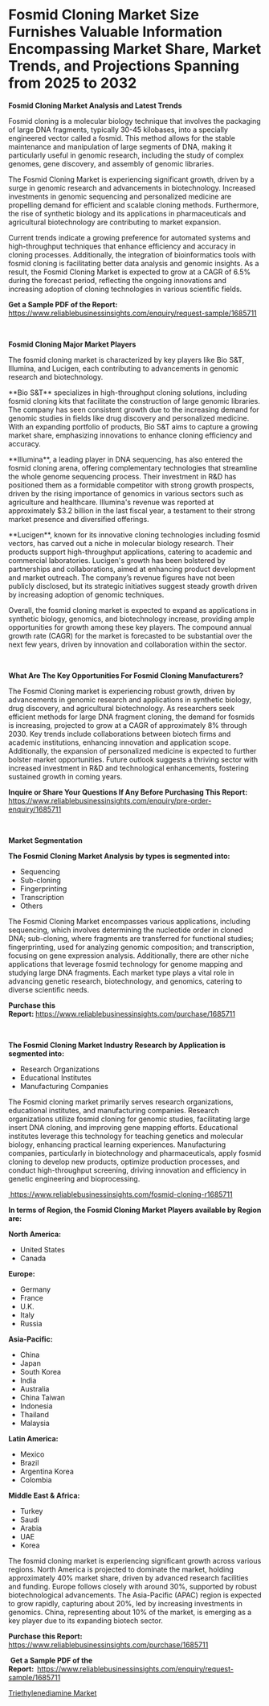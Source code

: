 <p><h1>Fosmid Cloning Market Size Furnishes Valuable Information Encompassing Market Share, Market Trends, and Projections Spanning from 2025 to 2032</h1></p><p><strong>Fosmid Cloning Market Analysis and Latest Trends</strong></p>
<p><p>Fosmid cloning is a molecular biology technique that involves the packaging of large DNA fragments, typically 30-45 kilobases, into a specially engineered vector called a fosmid. This method allows for the stable maintenance and manipulation of large segments of DNA, making it particularly useful in genomic research, including the study of complex genomes, gene discovery, and assembly of genomic libraries.</p><p>The Fosmid Cloning Market is experiencing significant growth, driven by a surge in genomic research and advancements in biotechnology. Increased investments in genomic sequencing and personalized medicine are propelling demand for efficient and scalable cloning methods. Furthermore, the rise of synthetic biology and its applications in pharmaceuticals and agricultural biotechnology are contributing to market expansion.</p><p>Current trends indicate a growing preference for automated systems and high-throughput techniques that enhance efficiency and accuracy in cloning processes. Additionally, the integration of bioinformatics tools with fosmid cloning is facilitating better data analysis and genomic insights. As a result, the Fosmid Cloning Market is expected to grow at a CAGR of 6.5% during the forecast period, reflecting the ongoing innovations and increasing adoption of cloning technologies in various scientific fields.</p></p>
<p><strong>Get a Sample PDF of the Report:&nbsp;</strong> <a href="https://www.reliablebusinessinsights.com/enquiry/request-sample/1685711?utm_campaign=2298&utm_medium=2&utm_source=Github&utm_content=ia&utm_term=24032025&utm_id=fosmid-cloning">https://www.reliablebusinessinsights.com/enquiry/request-sample/1685711</a></p>
<p>&nbsp;</p>
<p><strong>Fosmid Cloning Major Market Players</strong></p>
<p><p>The fosmid cloning market is characterized by key players like Bio S&T, Illumina, and Lucigen, each contributing to advancements in genomic research and biotechnology. </p><p>**Bio S&T** specializes in high-throughput cloning solutions, including fosmid cloning kits that facilitate the construction of large genomic libraries. The company has seen consistent growth due to the increasing demand for genomic studies in fields like drug discovery and personalized medicine. With an expanding portfolio of products, Bio S&T aims to capture a growing market share, emphasizing innovations to enhance cloning efficiency and accuracy.</p><p>**Illumina**, a leading player in DNA sequencing, has also entered the fosmid cloning arena, offering complementary technologies that streamline the whole genome sequencing process. Their investment in R&D has positioned them as a formidable competitor with strong growth prospects, driven by the rising importance of genomics in various sectors such as agriculture and healthcare. Illumina's revenue was reported at approximately $3.2 billion in the last fiscal year, a testament to their strong market presence and diversified offerings.</p><p>**Lucigen**, known for its innovative cloning technologies including fosmid vectors, has carved out a niche in molecular biology research. Their products support high-throughput applications, catering to academic and commercial laboratories. Lucigen's growth has been bolstered by partnerships and collaborations, aimed at enhancing product development and market outreach. The company’s revenue figures have not been publicly disclosed, but its strategic initiatives suggest steady growth driven by increasing adoption of genomic techniques.</p><p>Overall, the fosmid cloning market is expected to expand as applications in synthetic biology, genomics, and biotechnology increase, providing ample opportunities for growth among these key players. The compound annual growth rate (CAGR) for the market is forecasted to be substantial over the next few years, driven by innovation and collaboration within the sector.</p></p>
<p>&nbsp;</p>
<p><strong>What Are The Key Opportunities For Fosmid Cloning Manufacturers?</strong></p>
<p><p>The Fosmid Cloning market is experiencing robust growth, driven by advancements in genomic research and applications in synthetic biology, drug discovery, and agricultural biotechnology. As researchers seek efficient methods for large DNA fragment cloning, the demand for fosmids is increasing, projected to grow at a CAGR of approximately 8% through 2030. Key trends include collaborations between biotech firms and academic institutions, enhancing innovation and application scope. Additionally, the expansion of personalized medicine is expected to further bolster market opportunities. Future outlook suggests a thriving sector with increased investment in R&D and technological enhancements, fostering sustained growth in coming years.</p></p>
<p><strong>Inquire or Share Your Questions If Any Before Purchasing This Report:</strong> <a href="https://www.reliablebusinessinsights.com/enquiry/pre-order-enquiry/1685711?utm_campaign=2298&utm_medium=2&utm_source=Github&utm_content=ia&utm_term=24032025&utm_id=fosmid-cloning">https://www.reliablebusinessinsights.com/enquiry/pre-order-enquiry/1685711</a></p>
<p>&nbsp;</p>
<p><strong>Market Segmentation</strong></p>
<p><strong>The Fosmid Cloning Market Analysis by types is segmented into:</strong></p>
<p><ul><li>Sequencing</li><li>Sub-cloning</li><li>Fingerprinting</li><li>Transcription</li><li>Others</li></ul></p>
<p><p>The Fosmid Cloning Market encompasses various applications, including sequencing, which involves determining the nucleotide order in cloned DNA; sub-cloning, where fragments are transferred for functional studies; fingerprinting, used for analyzing genomic composition; and transcription, focusing on gene expression analysis. Additionally, there are other niche applications that leverage fosmid technology for genome mapping and studying large DNA fragments. Each market type plays a vital role in advancing genetic research, biotechnology, and genomics, catering to diverse scientific needs.</p></p>
<p><strong>Purchase this Report:&nbsp;</strong><a href="https://www.reliablebusinessinsights.com/purchase/1685711?utm_campaign=2298&utm_medium=2&utm_source=Github&utm_content=ia&utm_term=24032025&utm_id=fosmid-cloning">https://www.reliablebusinessinsights.com/purchase/1685711</a></p>
<p>&nbsp;</p>
<p><strong>The Fosmid Cloning Market Industry Research by Application is segmented into:</strong></p>
<p><ul><li>Research Organizations</li><li>Educational Institutes</li><li>Manufacturing Companies</li></ul></p>
<p><p>The Fosmid cloning market primarily serves research organizations, educational institutes, and manufacturing companies. Research organizations utilize fosmid cloning for genomic studies, facilitating large insert DNA cloning, and improving gene mapping efforts. Educational institutes leverage this technology for teaching genetics and molecular biology, enhancing practical learning experiences. Manufacturing companies, particularly in biotechnology and pharmaceuticals, apply fosmid cloning to develop new products, optimize production processes, and conduct high-throughput screening, driving innovation and efficiency in genetic engineering and bioprocessing.</p></p>
<p><a href="https://www.reliablebusinessinsights.com/fosmid-cloning-r1685711?utm_campaign=2298&utm_medium=2&utm_source=Github&utm_content=ia&utm_term=24032025&utm_id=fosmid-cloning">&nbsp;https://www.reliablebusinessinsights.com/fosmid-cloning-r1685711</a></p>
<p><strong>In terms of Region, the Fosmid Cloning Market Players available by Region are:</strong></p>
<p>
    <p> <strong> North America: </strong>
        <ul>
            <li>United States</li>
            <li>Canada</li>
        </ul>
        </p> 
    <p> <strong> Europe: </strong>
        <ul>
            <li>Germany</li>
            <li>France</li>
            <li>U.K.</li>
            <li>Italy</li>
            <li>Russia</li>
        </ul>
        </p> 
    <p> <strong> Asia-Pacific: </strong>
        <ul>
            <li>China</li>
            <li>Japan</li>
            <li>South Korea</li>
            <li>India</li>
            <li>Australia</li>
            <li>China Taiwan</li>
            <li>Indonesia</li>
            <li>Thailand</li>
            <li>Malaysia</li>
        </ul>
        </p> 
    <p> <strong> Latin America: </strong>
        <ul>
            <li>Mexico</li>
            <li>Brazil</li>
            <li>Argentina Korea</li>
            <li>Colombia</li>
        </ul>
        </p> 
    <p> <strong> Middle East & Africa: </strong>
        <ul>
            <li>Turkey</li>
            <li>Saudi</li>
            <li>Arabia</li>
            <li>UAE</li>
            <li>Korea</li>
        </ul>
    </p>
    </p>
<p><p>The fosmid cloning market is experiencing significant growth across various regions. North America is projected to dominate the market, holding approximately 40% market share, driven by advanced research facilities and funding. Europe follows closely with around 30%, supported by robust biotechnological advancements. The Asia-Pacific (APAC) region is expected to grow rapidly, capturing about 20%, led by increasing investments in genomics. China, representing about 10% of the market, is emerging as a key player due to its expanding biotech sector.</p></p>
<p><strong>Purchase this Report: </strong><a href="https://www.reliablebusinessinsights.com/purchase/1685711?utm_campaign=2298&utm_medium=2&utm_source=Github&utm_content=ia&utm_term=24032025&utm_id=fosmid-cloning">https://www.reliablebusinessinsights.com/purchase/1685711</a></p>
<p>&nbsp;<strong>Get a Sample PDF of the Report:&nbsp;&nbsp;</strong><a href="https://www.reliablebusinessinsights.com/enquiry/request-sample/1685711?utm_campaign=2298&utm_medium=2&utm_source=Github&utm_content=ia&utm_term=24032025&utm_id=fosmid-cloning">https://www.reliablebusinessinsights.com/enquiry/request-sample/1685711</a></p>
<p><strong></strong></p>
<p><p><a href="https://github.com/sionepeppess/Market-Research-Report-List-1/blob/main/triethylenediamine-market.md?utm_campaign=2298&utm_medium=2&utm_source=Github&utm_content=ia&utm_term=24032025&utm_id=fosmid-cloning">Triethylenediamine Market</a></p></p>